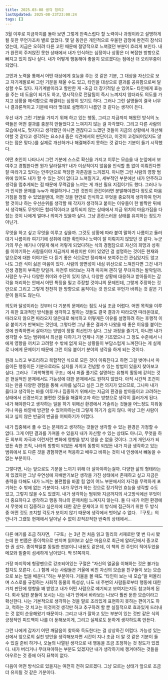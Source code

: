 ```yaml
---
title: 2025.03-08 생각 정리2
lastUpdated: 2025-08-23T23:00:24 
tags: []
---
```


3월 이후로 지금까지를 돌아 보면 그렇게 만족스럽다 할 노력이나 과정이라고 설명하게 될 듯한 무언가조차 별로 없었다. 몇 달 동안은 개인적으로 우울한 감정에 완전히 잠식되었는데, 지금은 오히려 다른 고민 때문에 절망적으로 느껴졌던 부분이 흐리게 보인다. 내가 완전히 주저앉진 못한 상태에서 내가 인식하는 심정이나 상황은 더 복잡한 방향으로 빠지고 있지 않나 싶다. 내가 어떻게 행동해야 좋을지 모르겠다는 점에선 더 오리무중이 되었다.

고민과 노력을 통해서 어떤 대상에게 효능을 주는 것 같은 기분, 그 대상을 자신으로 보고 자기계발로써 그런 기분을 채울 수도 있고, 타인을 대상으로 결과를 공유함으로써 달성할 수도 있다. 자기계발이라고 할만한 게 -조금 더 장기적일 순 있어도- 타인에게 효능을 주는 데 도움이 되기도 하고, 명시적으로 전달됨이 즉시 느껴지지 않더라도 의도를 가지고 상황을 해석함으로 해결되는 심정이 있기도 하다. 그러나 그런 설명들이 결국 너무나 결과론적이고 기분에 따라 멋대로 설명하기 나름인 것 같다는 생각이 든다.

우선 내가 그런 기분을 가지기 위해 하고 있는 행동, 그리고 지금까지 해왔던 방식의 노력들은 어떤 결과를 충분히 만들었다고 느껴지지 않는 걸 자각했다. 그리고 다른 사람의 모습에서도, 멋지다고 생각했던 아니면 괜찮다고 느꼈던 것들이 지금의 상황에서 개선해야할 것 같다고 생각하는 요소(내 좁은 식견에서의 판단이고, 이것이 고정되어있지도 않다는 점은 맞다.)를 실제로 개선하거나 해결해주지 못하는 것 같다는 기분이 들기 시작했다.

어떤 초인이 나타나서 그런 기분에 스스로 확신을 가지고 이루는 모습을 내 눈앞에서 보여주고 경험한다면 뭔가 달라질까? 내가 이상적이지 않음을 인식할 틈 없이 이뤄진다면 잘 따라가고 있다는 안주만으로 적당한 자존감을 느끼겠지. 아니면 그런 사람의 영향 범위에 있어도 내가 할 수 있는 것이 없다고 느껴질거고, 세부적인 부분에선 내가 안주하고 생각을 멈추게되는 점 때문에 무력감을 느끼는 게 개선 필요 지점이기도 했다. 그러나 누가 인식한 문제를 누w가 해결하거나 그런 것만이 관건이라면 분발해야겠다 정도로 마음가짐을 정할 수 있었을텐데, 어떤 것을 현안로 인식하고 무엇을 중요하게 생각하여 먼저 할 것이냐 하는 우선순위를 생각할 때 각자가 생각하고 붙이는 이유들이 한 발짝만 뒤에서 생각해도 무엇이든 합리적이라고 설득되지 않는 상태에서 지금 위치의 마음가짐을 다잡는 것이 나에게 얼마나 의미가 있을까 싶다. 그냥 혼란스러운 상태를 유지하는 정도가 아닌가.

무엇을 하고 싶고 무엇을 이루고 싶을까. 그것도 상황에 따라 붙여 말하기 나름이고 둘러대기 나름이라 여기기에 성취에 대한 확인이나 노력이 잘 이뤄지지 않았던 것 같다. 누군가의 무슨 얘기나 이렇게 해서 저렇게 되었다하는 식의 경험담으로 자신의 희망과 성취를 이야기하는 사람들이야 지금까지 봐왔지만 이미 있었던 걸 설명하는 것이든 현재와 앞으로에 대한 이야기든 다 듣기 좋은 식으로만 정리해서 보여주는건 관심있지도 않고 나도 그런 식이 싫은 마음이 있다. 사람의 양면성이 내심 위선으로 느껴진다면 그건 내가 인생 경험이 부족한 탓일까. 마천루 바라보는 자격 따지며 괜히 덜 무뎌지려는 발악일까. 사람은 누구나 다양한 취미와 수단이 있지 않나, 다양한 상황에 대응하고 받아들이는 감각을 처리하는 안에서 어떤 특징을 밀고 주장할 것이냐의 문제인데, 그렇게 주장하는 것만으로 그리고 그렇게 천천히 한 방향으로 움직이는 것 만으로 무언가 바뀌는 것 같은 기분이 들지도 않는다.

의도와 달성이라는 것부터 다 기분의 문제라는 점도 사실 조금 어렵다. 어떤 목적을 이루기 위한 효과적인 방식들을 생각하고 말하는 것들도 결국 결과가 따라오면 따라온대로, 따라오지 않으면 따라오지 않은대로 해석하고 어떻게든 이유를 설명하려 하는 후행적 이유 붙이기가 반복되는 것인데, 그렇다면 그냥 좋은 결과가 나왔을 때 좋은 이유를 붙이는 것에 만족하면서 살아가는 방법이 정말 최선인가 싶다. 그냥 과정을 즐기기, 아니면 내가 생각할 수 있는 범위에서 최선을 다하기.가 언제나 기본 기조였으나 그 정도 수준에서 나에게 영향을 끼치고 고려할 수 밖에 없게 되는 상황들이 부담스럽게 느껴진다는 게 실제로 나에게 문제이기 때문에 그런 이유 붙이기 분야의 생각을 하게 되는 것이다.

원래 느리고 부조리하고 복합적인 식으로 모든 것이 이뤄진다고 하면 그걸 벗어나서 마음이든 행동이든 기분으로라도 심지를 가지고 전념할 수 있는 방법이 있을지 찾아보고 싶다. 그러나 『과학혁명의 구조』에서 퍼즐 풀기로 설명하는 유형의 활동에 갇히는 것은 현실적인 문제에서도 가능성에 대한 문제에서도 원하지 않았다. 아직 시간적 조건이 되는 만큼 다양한 경험을 통해 시야를 넓히고 싶은 그런 의지가 있으므로, 그나마 내가 옳다고 생각하는 바를 이루거나 집중하기 위해서는 지금의 환경을 받아들이고 고려하는 상태에서 신경쓰이고 불편한 것들을 해결하고자 하는 방향으로 생각이 흘러가게 된다. 내가 해야한다고 생각하는 일을 하기 위해선 환경에서 거슬리는 것들을 어느정도 치워놓거나 마음 바깥에 방관할 수 있어야하는데 그렇게 하기가 쉽지 않다. 마냥 그런 사람이 되고 싶지 않은 반골의 반골을 어찌하기가 어렵다.

내가 집중해서 풀 수 있는 문제라고 생각하는 것들만 생각할 수 있는 환경은 가정할 수 없다. 그게 어떤 결과를 가져올 수 있을지 내가 자신할 수 있는 상태도 아니고, 무엇을 하든 외부의 자극과 이런저런 변화에 영향을 받지 않을 순 없을 것이다. 그게 개인사가 되었든 속한 조직, 나라의 방향이 되었든 세계의 동향이 되었든 내가 지금 생각하고 있는 범위에서 또 다른 것을 경험하면서 적응하고 배우고 바뀌는 것이 내 인생에서 뺴놓을 수 없는 부분이다.

그렇다면, 나는 앞으로도 기분을 느끼기 위해 더 살아야하는걸까. 다양한 삶의 형태라는 게 있겠지만 그냥 우연성에 지배받기보단 생각을 가진 상태에서 존재하고 싶고 지금은 총력을 다해도 내가 느끼는 불편함을 바꿀 힘 없이 어느 부분에서의 자각을 무력하게 포기하는 수 밖에 없는 기분이다. 내가 무언가 하는 것으로 장기적인 효능을 생각할 수도 있고, 그렇지 않을 수도 있겠지. 내가 생각하는 범위와 지금까지의 사고방식에선 무엇이 더 중요하다고 생각하고 행동 하냐의 문제처럼 느껴지지 않는다. 둘 다 내가 어떤 환경에서 무엇에 더 집중하고 싶은지에 대한 같은 문제이고 이 방식에 접근하기 위한 두 방식 중 어떤 것도 조치할 각도가 보이지 않기 때문에 생각에서 벗어날 수 없다. 『구토』의 안나가 그랬듯 현재에서 달아날 수 없이 끈적끈적한 반죽의 상태에서...

---

다른 얘기를 조금 하자면, 『구토』는 3년 전 처음 읽고 밀리의 서재로만 몇 번 다시 봤는데 한 번쯤은 종이책으로 만지며 읽어보고 싶은 마음으로 최근에 알라딘에서 중고로 한 권 샀다. 종이책일뿐 동일한 판본이니 내용도 같은데, 이 책의 전 주인이 적어두었을 메모와 밑줄이 섬세하게 남아있다. 딱 51쪽까지.

가장 마지막에 형광펜으로 강조되어있는 구절은 "자신의 얼굴을 이해하는 것은 불가능할지도 모른다. (...) 함께 사는 사람들은 거울에 비친 자신의 모습을 친구들이 보는 모습으로 보는 법을 배운다."하는 부분이다. 거울을 볼 때도 “타인이 보는 내 모습”을 떠올리며 스스로를 규정하는 사회적 동물의 특성상, 나도 내 주변의 사람들로부터 행동에 대한 가치 판단에 영향을 꽤 받았고 내가 어떤 사람으로 얘기되고 보여지는지도 참고하게 된다. 회사 팀원 분들이 보시는 나는 내가 안에서 바라보는 나보다 훨씬 둔한 모습이라고 확신한다. 나는 기본적으로 생각하는 것을 말로 조리있게 표현하지 못하는 편이기도 하고, 척하는 것 치고는 이것저것 생각만 하고 추구하려 할 뿐 실질적으로 효과있게 드러내는 것 없이 순응해왔기 때문이다. 그리고 내가 잘하고 있는 부분이 있는 것만 같은 식의 긍정적인 피드백이 나를 더 둔해보이게, 그리고 실제로도 둔하게 생각하도록 만든다.

그런 나에게 갑자기 어떤 깨달음이 찾아와 득도한다는 걸 상상하긴 어렵다. 가능성 있는 선에서 앞으로의 실천 방안을 생각해보자면 시간이 지나 조금 더 알 것 같은 기분이 들 수 있길 준비 하거나, 오늘의 나열된 생각으로 내 행동을 조금 조정하는 것 정도가 있겠다. 내가 버리거나 무뎌져야하는 부분도 있겠지만 내가 생각하기에 챙겨야하는 것들을 아우르는 것 중에 아직 묘책이 없다.

다음이 어떤 방식으로 있을지는 여전히 전혀 모르겠다. 그냥 모르는 상태가 앞으로 조금 더 유지될 것 같은 기분이다.
